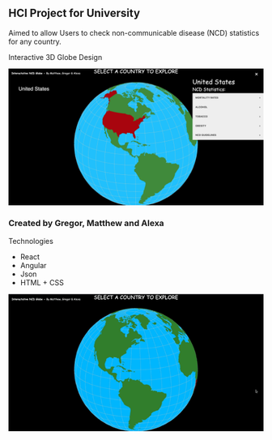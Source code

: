 ## HCI Project for University
Aimed to allow Users to check non-communicable disease (NCD) statistics for any country.

Interactive 3D Globe Design

![](ReadMeImages/view.png)

### Created by Gregor, Matthew and Alexa
Technologies 
* React
* Angular
* Json
* HTML + CSS


![](ReadMeImages/recording.gif)
